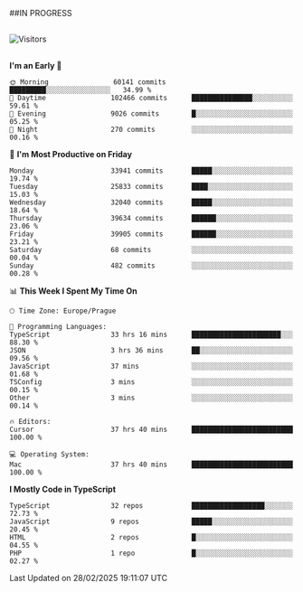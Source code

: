 ##IN PROGRESS
##
![Visitors](https://komarev.com/ghpvc/?username=petrbui&style=for-the-badge&label=Visitors+👀)



##
<!--
[![My GitHub stats](https://github-readme-stats.vercel.app/api?username=petrbui&theme=github_dark)](https://github.com/anuraghazra/github-readme-stats)

[![My wakatime stats](https://github-readme-stats.vercel.app/api/wakatime?username=petrbui&theme=github_dark)](https://github.com/anuraghazra/github-readme-stats)
-->
<!--START_SECTION:waka-->
**I'm an Early 🐤** 

```text
🌞 Morning                60141 commits       █████████░░░░░░░░░░░░░░░░   34.99 % 
🌆 Daytime                102466 commits      ███████████████░░░░░░░░░░   59.61 % 
🌃 Evening                9026 commits        █░░░░░░░░░░░░░░░░░░░░░░░░   05.25 % 
🌙 Night                  270 commits         ░░░░░░░░░░░░░░░░░░░░░░░░░   00.16 % 
```
📅 **I'm Most Productive on Friday** 

```text
Monday                   33941 commits       █████░░░░░░░░░░░░░░░░░░░░   19.74 % 
Tuesday                  25833 commits       ████░░░░░░░░░░░░░░░░░░░░░   15.03 % 
Wednesday                32040 commits       █████░░░░░░░░░░░░░░░░░░░░   18.64 % 
Thursday                 39634 commits       ██████░░░░░░░░░░░░░░░░░░░   23.06 % 
Friday                   39905 commits       ██████░░░░░░░░░░░░░░░░░░░   23.21 % 
Saturday                 68 commits          ░░░░░░░░░░░░░░░░░░░░░░░░░   00.04 % 
Sunday                   482 commits         ░░░░░░░░░░░░░░░░░░░░░░░░░   00.28 % 
```


📊 **This Week I Spent My Time On** 

```text
🕑︎ Time Zone: Europe/Prague

💬 Programming Languages: 
TypeScript               33 hrs 16 mins      ██████████████████████░░░   88.30 % 
JSON                     3 hrs 36 mins       ██░░░░░░░░░░░░░░░░░░░░░░░   09.56 % 
JavaScript               37 mins             ░░░░░░░░░░░░░░░░░░░░░░░░░   01.68 % 
TSConfig                 3 mins              ░░░░░░░░░░░░░░░░░░░░░░░░░   00.15 % 
Other                    3 mins              ░░░░░░░░░░░░░░░░░░░░░░░░░   00.14 % 

🔥 Editors: 
Cursor                   37 hrs 40 mins      █████████████████████████   100.00 % 

💻 Operating System: 
Mac                      37 hrs 40 mins      █████████████████████████   100.00 % 
```

**I Mostly Code in TypeScript** 

```text
TypeScript               32 repos            ██████████████████░░░░░░░   72.73 % 
JavaScript               9 repos             █████░░░░░░░░░░░░░░░░░░░░   20.45 % 
HTML                     2 repos             █░░░░░░░░░░░░░░░░░░░░░░░░   04.55 % 
PHP                      1 repo              █░░░░░░░░░░░░░░░░░░░░░░░░   02.27 % 
```




 Last Updated on 28/02/2025 19:11:07 UTC
<!--END_SECTION:waka-->
